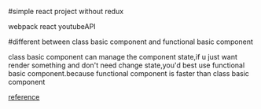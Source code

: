 #simple react project without redux

webpack react youtubeAPI

#different between class basic component and functional basic component

class basic component can manage the component state,if u just want render something and don't need change state,you'd best use functional basic component.because functional component is faster than class basic component

[reference](https://www.andreasreiterer.at/web-development/react-functional-components/)
